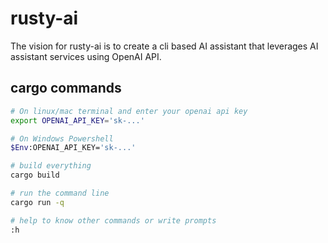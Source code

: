# rusty-ai

The vision for rusty-ai is to create a cli based AI assistant that leverages AI assistant services using OpenAI API.

## cargo commands

```sh
# On linux/mac terminal and enter your openai api key
export OPENAI_API_KEY='sk-...' 

# On Windows Powershell
$Env:OPENAI_API_KEY='sk-...'

# build everything
cargo build

# run the command line
cargo run -q

# help to know other commands or write prompts
:h 
```
